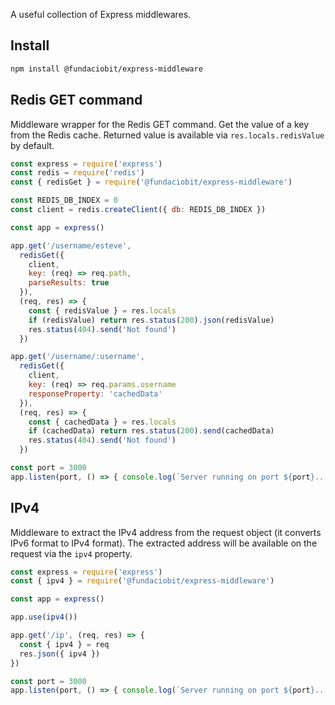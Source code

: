 A useful collection of Express middlewares.

## Install

```bash
npm install @fundaciobit/express-middleware
```

## Redis GET command
Middleware wrapper for the Redis GET command. Get the value of a key from the Redis cache. Returned value is available via `res.locals.redisValue` by default.

```js
const express = require('express')
const redis = require('redis')
const { redisGet } = require('@fundaciobit/express-middleware')

const REDIS_DB_INDEX = 0
const client = redis.createClient({ db: REDIS_DB_INDEX })

const app = express()

app.get('/username/esteve',
  redisGet({
    client,
    key: (req) => req.path,
    parseResults: true
  }),
  (req, res) => {
    const { redisValue } = res.locals
    if (redisValue) return res.status(200).json(redisValue)
    res.status(404).send('Not found')
  })

app.get('/username/:username',
  redisGet({
    client,
    key: (req) => req.params.username
    responseProperty: 'cachedData'
  }),
  (req, res) => {
    const { cachedData } = res.locals
    if (cachedData) return res.status(200).send(cachedData)
    res.status(404).send('Not found')
  })

const port = 3000
app.listen(port, () => { console.log(`Server running on port ${port}...`) })

```

## IPv4
Middleware to extract the IPv4 address from the request object (it converts IPv6 format to IPv4 format). The extracted address will be available on the request via the `ipv4` property.

```js
const express = require('express')
const { ipv4 } = require('@fundaciobit/express-middleware')

const app = express()

app.use(ipv4())

app.get('/ip', (req, res) => {
  const { ipv4 } = req
  res.json({ ipv4 })
})

const port = 3000
app.listen(port, () => { console.log(`Server running on port ${port}...`) })

```
